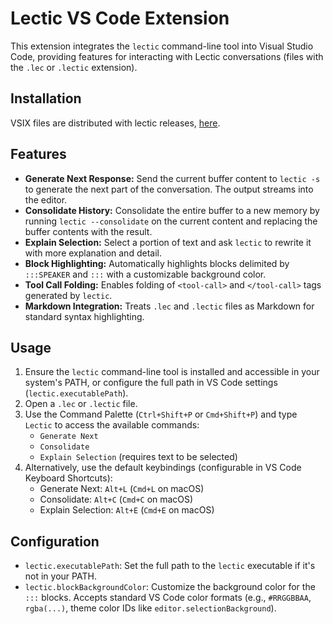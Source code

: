 # Lectic VS Code Extension

This extension integrates the `lectic` command-line tool into Visual Studio 
Code, providing features for interacting with Lectic conversations (files with 
the `.lec` or `.lectic` extension).

## Installation

VSIX files are distributed with lectic releases, 
[here](https://github.com/gleachkr/Lectic/releases/).

## Features

*   **Generate Next Response:** Send the current buffer content to `lectic -s` 
    to generate the next part of the conversation. The output streams into the 
    editor.
*   **Consolidate History:** Consolidate the entire buffer to a new memory by 
    running `lectic --consolidate` on the current content and replacing the 
    buffer contents with the result.
*   **Explain Selection:** Select a portion of text and ask `lectic` to rewrite 
    it with more explanation and detail.
*   **Block Highlighting:** Automatically highlights blocks delimited by 
    `:::SPEAKER` and `:::` with a customizable background color.
*   **Tool Call Folding:** Enables folding of `<tool-call>` and `</tool-call>` 
    tags generated by `lectic`.
*   **Markdown Integration:** Treats `.lec` and `.lectic` files as Markdown for 
    standard syntax highlighting.

## Usage

1.  Ensure the `lectic` command-line tool is installed and accessible in your 
    system's PATH, or configure the full path in VS Code settings 
    (`lectic.executablePath`).
2.  Open a `.lec` or `.lectic` file.
3.  Use the Command Palette (`Ctrl+Shift+P` or `Cmd+Shift+P`) and type `Lectic` 
    to access the available commands:
    *   `Generate Next`
    *   `Consolidate`
    *   `Explain Selection` (requires text to be selected)
4.  Alternatively, use the default keybindings (configurable in VS Code 
    Keyboard Shortcuts):
    *   Generate Next: `Alt+L` (`Cmd+L` on macOS)
    *   Consolidate: `Alt+C` (`Cmd+C` on macOS)
    *   Explain Selection: `Alt+E` (`Cmd+E` on macOS)

## Configuration

*   `lectic.executablePath`: Set the full path to the `lectic` executable if 
    it's not in your PATH.
*   `lectic.blockBackgroundColor`: Customize the background color for the `:::` 
    blocks. Accepts standard VS Code color formats (e.g., `#RRGGBBAA`, 
    `rgba(...)`, theme color IDs like `editor.selectionBackground`).
